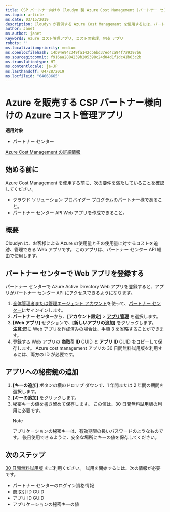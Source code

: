 ```yaml
---
title: CSP パートナー向けの Cloudyn 製 Azure Cost Management |パートナー センター
ms.topic: article
ms.date: 03/15/2019
description: Cloudyn が提供する Azure Cost Management を使用するには、パートナー センター API へのアクセスをプロビジョニングする必要があります。
author: Janet
ms.author: janet
Keywords: Azure コスト管理アプリ, コストの管理, Web アプリ
robots: ''
ms.localizationpriority: medium
ms.openlocfilehash: 14b94e94c349fa142cb6bd37ed4ca94f7a9397b6
ms.sourcegitcommit: f916aa2884239b205398c24d04d1f1dc41b63c2b
ms.translationtype: HT
ms.contentlocale: ja-JP
ms.lasthandoff: 04/28/2019
ms.locfileid: "64668665"
---
```

# <a name="azure-cost-management-app-for-azure-csp-partners"></a>Azure を販売する CSP パートナー様向けの Azure コスト管理アプリ  

**適用対象**

-  パートナー センター

[Azure Cost Management の詳細情報](https://go.microsoft.com/fwlink/p/?linkid=857893)

## <a name="before-you-begin"></a>始める前に
Azure Cost Management を使用する前に、次の要件を満たしていることを確認してください。

- クラウド ソリューション プロバイダー プログラムのパートナー様であること。
- パートナー センター API Web アプリを作成できること。

## <a name="overview"></a>概要

Cloudyn は、お客様による Azure の使用量とその使用量に対するコストを追跡、管理できる Web アプリです。 このアプリは、パートナー センター API 経由で使用します。

## <a name="register-your-web-app-in-the-partner-center"></a>パートナー センターで Web アプリを登録する
パートナー センターで Azure Active Directory Web アプリを登録すると、アプリがパートナー センター API にアクセスできるようになります。 
1.  [全体管理者または管理エージェント アカウント](create-user-accounts-and-set-permissions.md)を使って、[パートナー センター](https://partnercenter.microsoft.com/en-us/pcv/dashboard/overview)にサインインします。
2.  **パートナー センター**から、**[アカウント設定]** &gt; **[アプリ管理](https://partnercenter.microsoft.com/en-us/pcv/apiintegration/appmanagement)** を選択します。
3.  **[Web アプリ]** セクションで、**[新しいアプリの追加]** をクリックします。
<br> **注意**:既に Web アプリを作成済みの場合は、手順 3 を省略することができます。
4.  登録する Web アプリの **商取引 ID** GUID と **アプリ ID** GUID をコピーして保存します。 Azure cost management アプリの 30 日間無料試用版を利用するには、両方の ID が必要です。

## <a name="add-a-secret-key-to-your-app"></a>アプリへの秘密鍵の追加
1. **[キーの追加]** ボタンの横のドロップ ダウンで、1 年間または 2 年間の期間を選択します。
2. **[キーの追加]** をクリックします。 
3. 秘密キーの値を書き留めて保存します。 この値は、30 日間無料試用版の利用に必要です。<br>
   > [!NOTE]  
   > アプリケーションの秘密キーは、有効期限の長いパスワードのようなものです。 後日使用できるように、安全な場所にキーの値を保存してください。

## <a name="next-steps"></a>次のステップ
[30 日間無料試用版](https://go.microsoft.com/fwlink/?linkid=857895) をご利用ください。
試用を開始するには、次の情報が必要です。
- パートナー センターのログイン資格情報
- 商取引 ID GUID
- アプリ ID GUID
- アプリケーションの秘密キーの値
